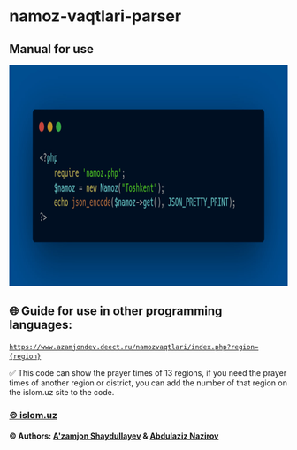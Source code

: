 # namoz-vaqtlari-parser

## Manual for use
<img src="https://github.com/ulugbekivich/namoz-vaqtlari-parser/blob/main/assets/manual_for_use.jpg" width="800" height="400">
<br>

## 🌐 Guide for use in other programming languages:

<code>https://www.azamjondev.deect.ru/namozvaqtlari/index.php?region={region}</code>

✅ This code can show the prayer times of 13 regions, if you need the prayer times of another region or district, you can add the number of that region on the <a hef="https://islom.uz/">islom.uz</a> site to the code.

<h3><a href="https://islom.uz">©️ islom.uz</a></h3>

<h4>©️ Authors: <a href="https://github.com/ulugbekivich">A'zamjon Shaydullayev</a> & <a href="https://github.com/nazirov-dev">Abdulaziz Nazirov</a></h4>